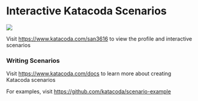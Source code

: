 # Interactive Katacoda Scenarios

[![](http://shields.katacoda.com/katacoda/san3616/count.svg)](https://www.katacoda.com/san3616 "Get your profile on Katacoda.com")

Visit https://www.katacoda.com/san3616 to view the profile and interactive scenarios

### Writing Scenarios
Visit https://www.katacoda.com/docs to learn more about creating Katacoda scenarios

For examples, visit https://github.com/katacoda/scenario-example
